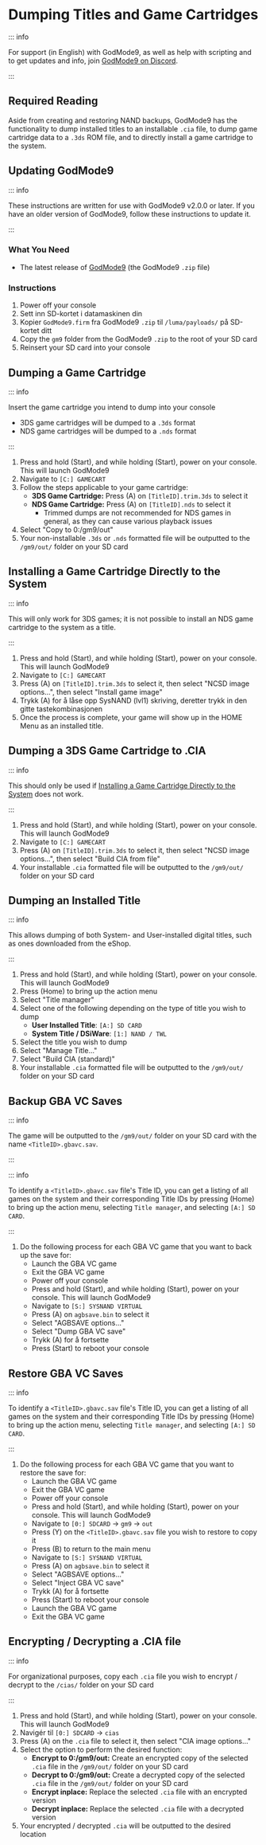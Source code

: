 # Dumping Titles and Game Cartridges

::: info

For support (in English) with GodMode9, as well as help with scripting and to get updates and info, join [GodMode9 on Discord](https://discord.gg/BRcbvtFxX4).

:::

## Required Reading

Aside from creating and restoring NAND backups, GodMode9 has the functionality to dump installed titles to an installable `.cia` file, to dump game cartridge data to a `.3ds` ROM file, and to directly install a game cartridge to the system.

## Updating GodMode9

::: info

These instructions are written for use with GodMode9 v2.0.0 or later. If you have an older version of GodMode9, follow these instructions to update it.

:::

### What You Need

- The latest release of [GodMode9](https://github.com/d0k3/GodMode9/releases/latest) (the GodMode9 `.zip` file)

### Instructions

1. Power off your console
2. Sett inn SD-kortet i datamaskinen din
3. Kopier `GodMode9.firm` fra GodMode9 `.zip` til `/luma/payloads/` på SD-kortet ditt
4. Copy the `gm9` folder from the GodMode9 `.zip` to the root of your SD card
5. Reinsert your SD card into your console

## Dumping a Game Cartridge

::: info

Insert the game cartridge you intend to dump into your console

- 3DS game cartridges will be dumped to a `.3ds` format
- NDS game cartridges will be dumped to a `.nds` format

:::

1. Press and hold (Start), and while holding (Start), power on your console. This will launch GodMode9
2. Navigate to `[C:] GAMECART`
3. Follow the steps applicable to your game cartridge:
   - **3DS Game Cartridge:** Press (A) on `[TitleID].trim.3ds` to select it
   - **NDS Game Cartridge:** Press (A) on `[TitleID].nds` to select it
     - Trimmed dumps are not recommended for NDS games in general, as they can cause various playback issues
4. Select "Copy to 0:/gm9/out"
5. Your non-installable `.3ds` or `.nds` formatted file will be outputted to the `/gm9/out/` folder on your SD card

## Installing a Game Cartridge Directly to the System

::: info

This will only work for 3DS games; it is not possible to install an NDS game cartridge to the system as a title.

:::

1. Press and hold (Start), and while holding (Start), power on your console. This will launch GodMode9
2. Navigate to `[C:] GAMECART`
3. Press (A) on `[TitleID].trim.3ds` to select it, then select "NCSD image options...", then select "Install game image"
4. Trykk (A) for å låse opp SysNAND (lvl1) skriving, deretter trykk in den gitte tastekombinasjonen
5. Once the process is complete, your game will show up in the HOME Menu as an installed title.

## Dumping a 3DS Game Cartridge to .CIA

::: info

This should only be used if [Installing a Game Cartridge Directly to the System](#installing-a-game-cartridge-directly-to-the-system) does not work.

:::

1. Press and hold (Start), and while holding (Start), power on your console. This will launch GodMode9
2. Navigate to `[C:] GAMECART`
3. Press (A) on `[TitleID].trim.3ds` to select it, then select "NCSD image options...", then select "Build CIA from file"
4. Your installable `.cia` formatted file will be outputted to the `/gm9/out/` folder on your SD card

## Dumping an Installed Title

::: info

This allows dumping of both System- and User-installed digital titles, such as ones downloaded from the eShop.

:::

1. Press and hold (Start), and while holding (Start), power on your console. This will launch GodMode9
2. Press (Home) to bring up the action menu
3. Select "Title manager"
4. Select one of the following depending on the type of title you wish to dump
   - **User Installed Title**: `[A:] SD CARD`
   - **System Title / DSiWare**: `[1:] NAND / TWL`
5. Select the title you wish to dump
6. Select "Manage Title..."
7. Select "Build CIA (standard)"
8. Your installable `.cia` formatted file will be outputted to the `/gm9/out/` folder on your SD card

## Backup GBA VC Saves

::: info

The game will be outputted to the `/gm9/out/` folder on your SD card with the name `<TitleID>.gbavc.sav`.

:::

::: info

To identify a `<TitleID>.gbavc.sav` file's Title ID, you can get a listing of all games on the system and their corresponding Title IDs by pressing (Home) to bring up the action menu, selecting `Title manager`, and selecting `[A:] SD CARD`.

:::

1. Do the following process for each GBA VC game that you want to back up the save for:
   - Launch the GBA VC game
   - Exit the GBA VC game
   - Power off your console
   - Press and hold (Start), and while holding (Start), power on your console. This will launch GodMode9
   - Navigate to `[S:] SYSNAND VIRTUAL`
   - Press (A) on `agbsave.bin` to select it
   - Select "AGBSAVE options..."
   - Select "Dump GBA VC save"
   - Trykk (A) for å fortsette
   - Press (Start) to reboot your console

## Restore GBA VC Saves

::: info

To identify a `<TitleID>.gbavc.sav` file's Title ID, you can get a listing of all games on the system and their corresponding Title IDs by pressing (Home) to bring up the action menu, selecting `Title manager`, and selecting `[A:] SD CARD`.

:::

1. Do the following process for each GBA VC game that you want to restore the save for:
   - Launch the GBA VC game
   - Exit the GBA VC game
   - Power off your console
   - Press and hold (Start), and while holding (Start), power on your console. This will launch GodMode9
   - Navigate to `[0:] SDCARD` -> `gm9` -> `out`
   - Press (Y) on the `<TitleID>.gbavc.sav` file you wish to restore to copy it
   - Press (B) to return to the main menu
   - Navigate to `[S:] SYSNAND VIRTUAL`
   - Press (A) on `agbsave.bin` to select it
   - Select "AGBSAVE options..."
   - Select "Inject GBA VC save"
   - Trykk (A) for å fortsette
   - Press (Start) to reboot your console
   - Launch the GBA VC game
   - Exit the GBA VC game

## Encrypting / Decrypting a .CIA file

::: info

For organizational purposes, copy each `.cia` file you wish to encrypt / decrypt to the `/cias/` folder on your SD card

:::

1. Press and hold (Start), and while holding (Start), power on your console. This will launch GodMode9
2. Navigér til `[0:] SDCARD` -> `cias`
3. Press (A) on the `.cia` file to select it, then select "CIA image options..."
4. Select the option to perform the desired function:
   - **Encrypt to 0:/gm9/out:** Create an encrypted copy of the selected `.cia` file in the `/gm9/out/` folder on your SD card
   - **Decrypt to 0:/gm9/out:** Create a decrypted copy of the selected `.cia` file in the `/gm9/out/` folder on your SD card
   - **Encrypt inplace:** Replace the selected `.cia` file with an encrypted version
   - **Decrypt inplace:** Replace the selected `.cia` file with a decrypted version
5. Your encrypted / decrypted `.cia` will be outputted to the desired location
